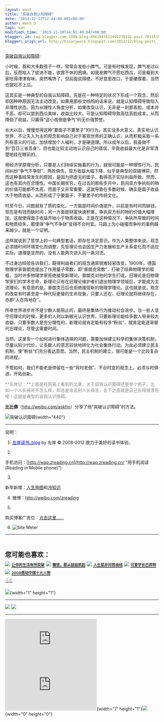 ```yaml
--- 
layout: post 
title: "突破自我认知障碍" 
date: '2012-12-13T12:44:00.001+08:00' 
author: Wenh Q
tags: man
modified\_time: '2013-11-30T14:01:49.947+08:00' 
blogger\_id: tag:blogger.com,1999:blog-4961947611491238191.post-7651515443018694975
blogger\_orig\_url: http://binaryware.blogspot.com/2012/12/blog-post\_12.html
---
```

[突破自我认知障碍](http://zreading.cn.feedsportal.com/c/35042/f/647833/s/2689f83d/l/0L0Szreading0Bcn0Carchives0C34760Bhtml/story01.htm):

小时候，我和大多数孩子一样，常常会发些小脾气。可是有时候发现，脾气发过以后，反而陷入了欲进不能，欲罢不休的困境。如我发脾气不愿吃西瓜，可是看到大家吃得津津有味，突然嘴馋了。但前面说得绝，不好意思改口，于是硬撑着，当然也就吃不上瓜。

这其实是一种典型的自我认知障碍。先是在一种特定的状况下形成一个观念，然后却因种种原因无法主动改变。如果用那些文绉绉的话来说，就是认知障碍导致陷入非理性状态。因为从理性人角度分析，如果改变认识，无非是一刹那丢脸，成本并不高，却可以尝到西瓜美味，收益比较大。可是认知障碍导致高估丢脸成本，从而降低了收益，只赢得“这小孩倒是争气”的无价值赞誉。

长大以后，慢慢觉得这种“要面子不要里子”的行为，其实没多大意义。真实地认识世界，不让先入为主的观念影响自己对于客观世界的正确认识，从而积极采取一系列有意义的行动，加快增加个人福利，才是硬道理。所以成年以后，我虽做不到“吾日三省吾身”，但也能比较主动地认识自己的错误，毕竟收益最大化是非常清楚地挂在眼前的。

用经济学原理分析，只要是人们持续实施着的行为，就很可能是一种理性行为。民间纠纷“争气不争财”，两败俱伤，双方收益大幅下降，似乎是典型的双输博弈。然而这种事经常发生的原因，是因为把虚无的面子，看得高于实际利益所致。然而，这也有其内在合理性。中国长期贫穷，在过去的那些岁月中，民间双方争执标的物的价值可能都不太高，而面子又非常重要，这就导致在多数时候，确实是面子收益大于物质收益，从而形成了宁要面子、不要里子的传统文化。

时至今日，问题就有了质的变化。一方面是时间价值提升，以前是有时间而缺钱，现在是有钱而缺时间；另一方面是财富快速积累，争执双方标的物的价值大幅增加，这就使得面子收益开始小于物质收益。正是在这种情况下，争执所导致的时间和物质损失，都使得“争气不争财”变得不合时宜。马路上为小碰撞而争吵的事例越来越少，就是一个证明。

这样就说到了哲学上的一句典型套话，即存在决定意识。作为人类整体来说，观念必须随时间环境变化而调整，先哲理论也会因生产力发展和生产关系变化而不适应实际。道理是显然的，没有人能两次进入同一条河流。

不过身边经验告诉我们，既得利益者们的观念通常很难轻易改变。1900年，德国物理学家普朗克提出了作用量子常数，即“普朗克常数”，打破了经典物理学的框框，当时许多物理学家拒绝接受新理论。普朗克对他的学生们说，旧理论是旧物理学家们的学术生命，新理论只有在旧理论维护者们退出物理学领域后，才能成为主流理论。有意思的是，普朗克日后也拒绝接受新的物理学理论。这也就是说，观念的改变有时甚至是一种代际更替的生命现象，只要人还在，旧理论就将继续存在，亦即“人在阵地在”。

所幸世界进步并不是少数人能阻止的，最终是集体行为推动社会进步。当一些人坚守旧理论的时候，更多的人则以新眼光认识世界。只要新理论能给多数人带来较大收益，只要多数人是充分理性的，新理论就肯定能有较多“粉丝”，就肯定能逐渐替代旧理论，尽管这需要时间。

当然，这里有一个如何进行集体选择的问题，需要加快建立科学的集体决策机制，尽量以较少代价，让多数人的意志较快地转化为社会集体行动。为此必须建立民主机制，使“粉丝”们充分表达意愿。当然，民主机制的建立，很可能是一个比较复杂的进程。

不管如何，我们不能老是停留在一些“背时老倒”、不合时宜的观念上，必须与时俱进，开拓创新。



<span
style="color: #888888;">**左岸记：**上面是在网易上看到的文章，关于自我认识障碍还是举个例子，比如一个人长得并不怎么样，却总是攻击别人长得丑，言下之意就是自己长得很漂亮喽！这就是典型的自我认识障碍。</span>

**比比佛**（<http://weibo.com/askfm>）分享了他“突破认识障碍”的方法。

![突破认识障碍](http://ww2.sinaimg.cn/bmiddle/70cf216cjw1dznw7undy8j.jpg){width="440"}


------------------------------------------------------------------------

说明：

1. [<span
style="color: blue;">左岸读书\_blog</span>](http://zreading.cn/) by 左岸
© 2008-2012 致力于美好的读书体验。

2.
手机访问：[http://wap.zreading.cn](http://wap.zreading.cn/ "用手机阅读(Reading in Mobile phone)")

3.
新年新增：[人生旅图](http://www.zreading.net/ "人生旅图")和[冷知识](http://www.zreading.net/lenzhishi "冷知识")

4. 微博：<http://weibo.com/zreading>

5.
购买博客广告位：[点击这里……](http://www.zreading.cn/about#ad "看了会心动!")

6. ![Site Meter](http://s12.sitemeter.com/meter.asp?site=s12zxfclz)

  ---------------------------------------------------------------------------------------------------------------------------------------------------------------------------------------------------------------------------------------------------------------------------------------------------------------------------------
  **<span style="display: block!important; padding: 20px 0 5px!important;">您可能也喜欢：</span>**
  ![](http://static.wumii.cn/images/widget/widget_solidPoint.gif) [<span style="color: #333333; font-size: 12px!important; line-height: 1.65em;">让你的生活有所突破</span>](http://app.wumii.com/ext/redirect?url=http%3A%2F%2Fwww.zreading.cn%2Farchives%2F553.html&from=http%3A%2F%2Fwww.zreading.cn%2Farchives%2F3476.html)
  ![](http://static.wumii.cn/images/widget/widget_solidPoint.gif) [<span style="color: #333333; font-size: 12px!important; line-height: 1.65em;">赚钱，要从娃娃抓起</span>](http://app.wumii.com/ext/redirect?url=http%3A%2F%2Fwww.zreading.cn%2Farchives%2F1735.html&from=http%3A%2F%2Fwww.zreading.cn%2Farchives%2F3476.html)
  ![](http://static.wumii.cn/images/widget/widget_solidPoint.gif) [<span style="color: #333333; font-size: 12px!important; line-height: 1.65em;">人生是非问答曲线</span>](http://app.wumii.com/ext/redirect?url=http%3A%2F%2Fwww.zreading.cn%2Farchives%2F2076.html&from=http%3A%2F%2Fwww.zreading.cn%2Farchives%2F3476.html)
  ![](http://static.wumii.cn/images/widget/widget_solidPoint.gif) [<span style="color: #333333; font-size: 12px!important; line-height: 1.65em;">可爱学长巴菲特</span>](http://app.wumii.com/ext/redirect?url=http%3A%2F%2Fwww.zreading.cn%2Farchives%2F1517.html&from=http%3A%2F%2Fwww.zreading.cn%2Farchives%2F3476.html)
  ![](http://static.wumii.cn/images/widget/widget_solidPoint.gif) [<span style="color: #333333; font-size: 12px!important; line-height: 1.65em;">2009感动中国十大人物</span>](http://app.wumii.com/ext/redirect?url=http%3A%2F%2Fwww.zreading.cn%2Farchives%2F1719.html&from=http%3A%2F%2Fwww.zreading.cn%2Farchives%2F3476.html)
  [<span style="color: #bbbbbb; display: block!important; font-family: arial!important; font-size: 12px!important; padding: 5px 0!important;">无觅</span>](http://www.wumii.com/widget/relatedItems "无觅相关文章插件")
  ---------------------------------------------------------------------------------------------------------------------------------------------------------------------------------------------------------------------------------------------------------------------------------------------------------------------------------

![](http://zreading.cn.feedsportal.com/c/35042/f/647833/s/2689f83d/mf.gif){width="1"
height="1"}

<div>

  ------------------------------------------------------------------------------------------------------------------------------------------------------------------------------------------------------------------------------------------------------------ -----------------------------------------------------------------------------------------------------------------------------------------------------------------------------------------------------------------------------------------------
  [![](http://res3.feedsportal.com/images/emailthis2.gif)](http://share.feedsportal.com/viral/sendEmail.cfm?lang=en&title=%E7%AA%81%E7%A0%B4%E8%87%AA%E6%88%91%E8%AE%A4%E7%9F%A5%E9%9A%9C%E7%A2%8D&link=http%3A%2F%2Fwww.zreading.cn%2Farchives%2F3476.html)   [![](http://res3.feedsportal.com/images/bookmark.gif)](http://res.feedsportal.com/viral/bookmark.cfm?title=%E7%AA%81%E7%A0%B4%E8%87%AA%E6%88%91%E8%AE%A4%E7%9F%A5%E9%9A%9C%E7%A2%8D&link=http%3A%2F%2Fwww.zreading.cn%2Farchives%2F3476.html)
  ------------------------------------------------------------------------------------------------------------------------------------------------------------------------------------------------------------------------------------------------------------ -----------------------------------------------------------------------------------------------------------------------------------------------------------------------------------------------------------------------------------------------

</div>





[![](http://da.feedsportal.com/r/151883331327/u/0/f/647833/c/35042/s/2689f83d/a2.img)](http://da.feedsportal.com/r/151883331327/u/0/f/647833/c/35042/s/2689f83d/a2.htm)![](http://pi.feedsportal.com/r/151883331327/u/0/f/647833/c/35042/s/2689f83d/a2t.img){width="1"
height="1"}![](http://www1.feedsky.com/t1/700614606/clzzxf/feedsky/s.gif?r=http://zreading.cn.feedsportal.com/c/35042/f/647833/s/2689f83d/l/0L0Szreading0Bcn0Carchives0C34760Bhtml/story01.htm){width="0"
height="0"}
